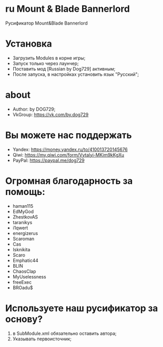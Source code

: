 # ru Mount & Blade Bannerlord
Русификатор Mount&amp;Blade Bannerlord
# Установка
* Загрузить Modules в корне игры;
* Запуск только через лаунчер;
* Поставить мод [Russian by Dog729] активным;
* После запуска, в настройках установить язык "Русский";
# about
* Author: by DOG729;
* VkGroup: https://vk.com/by.dog729
# Вы можете нас поддержать
* Yandex: https://money.yandex.ru/to/410013720145676
* Qiwi: https://my.qiwi.com/form/Vytalyi-MKim9kKgXu
* PayPal: https://paypal.me/dog729
# Огромная благодарность за помощь:
* haman115
* EdMyGod
* ZhestkovAS
* taranikys
* i1qwert
* energizerus
* Scaroman
* Cas
* Isknikita
* Scaro
* Emphatic44
* BLIN
* ChaosClap
* MyUselessness
* freeExec
* BROadu$

# Используете наш русификатор за основу?
1. в SubModule.xml обязательно оставить автора;
2. Указывать первоисточник;


